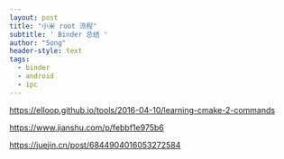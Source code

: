 ```yaml
---
layout: post
title: "小米 root 流程"
subtitle: ' Binder 总结 '
author: "Song"
header-style: text
tags:
  - binder
  - android
  - ipc
---
```


https://elloop.github.io/tools/2016-04-10/learning-cmake-2-commands

https://www.jianshu.com/p/febbf1e975b6

https://juejin.cn/post/6844904016053272584
